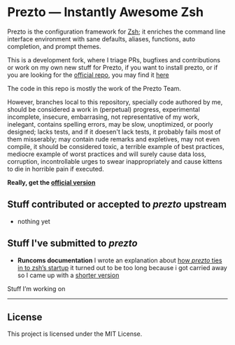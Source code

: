 Prezto — Instantly Awesome Zsh
==============================

Prezto is the configuration framework for [Zsh][1]; it enriches the command
line interface environment with sane defaults, aliases, functions, auto
completion, and prompt themes.

This is a development fork, where I triage PRs, bugfixes and contributions or
work on my own new stuff for Prezto, if you want to install prezto, or if you
are looking for the [official repo](https://github.com/sorin-ionescu/prezto),
you may find it [here](https://github.com/sorin-ionescu/prezto)

The code in this repo is mostly the work of the Prezto Team.

However, branches local to this repository, specially code authored by me,
should be considered a work in (perpetual) progress, experimental incomplete,
insecure, embarrasing, not representative of my work,  inelegant, contains
spelling errors, may be slow, unoptimized, or poorly designed; lacks tests,
and if it doesen't lack tests, it probably fails most of them misserably; may
contain rude remarks and expletives, may not even compile, it should be
considered toxic, a terrible example of best practices, mediocre example of
worst practices and will surely cause data loss, corruption, incontrollable
urges to swear inappropriately and cause kittens to die in horrible pain if
executed. 

**Really, get the [official version](https://github.com/sorin-ionescu/prezto)**

Stuff contributed or accepted to _prezto_ upstream
--------
- nothing yet  


Stuff I've submitted to _prezto_
----------------------------------------

- **Runcoms documentation** I wrote an explanation about [how _prezto_ ties in
  to zsh’s startup](https://github.com/hlecuanda/prezto/blob/5d2b2a776e3ae1145c25d147869371c3ddf1b274/runcoms/README.md) it turned out to be too long because i got carried away so
  I came up with a [shorter version](https://github.com/hlecuanda/prezto/blob/5ec8ce51751673bbb4e3f1c1d84858ea48fd21e5/runcoms/README.md)

Stuff I’m working on

-------------------------------------------------------------
License
-------

This project is licensed under the MIT License.

[1]: http://www.zsh.org
<!-- vim: set ft=markdown sw=4 tw=78 fdm=manual  et :-->
